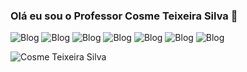### Olá eu sou o Professor Cosme Teixeira Silva 👋
![Blog](https://img.shields.io/badge/Python-3776AB?style=for-the-badge&logo=python&logoColor=white)
![Blog](https://img.shields.io/badge/CSS-239120?&style=for-the-badge&logo=css3&logoColor=white)
![Blog](https://img.shields.io/badge/HTML5-E34F26?style=for-the-badge&logo=html5&logoColor=white)
![Blog](https://img.shields.io/badge/CSS3-1572B6?style=for-the-badge&logo=css3&logoColor=white)
![Blog](https://img.shields.io/badge/PHP-777BB4?style=for-the-badge&logo=php&logoColor=white)
![Blog](https://img.shields.io/badge/Bootstrap-563D7C?style=for-the-badge&logo=bootstrap&logoColor=white)
![Blog](https://img.shields.io/badge/JavaScript-F7DF1E?style=for-the-badge&logo=javascript&logoColor=black)



![Cosme Teixeira Silva](https://github-readme-stats.vercel.app/api?username=CosmeTSilva&show_icons=true&bg_color=00000000)
<!--

**CosmeTSilva/CosmeTSilva** is a ✨ _special_ ✨ repository because its `README.md` (this file) appears on your GitHub profile.


